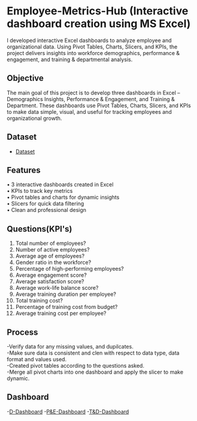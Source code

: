 # Employee-Metrics-Hub (Interactive dashboard creation using MS Excel)
I developed interactive Excel dashboards to analyze employee and organizational data. Using Pivot Tables, Charts, Slicers, and KPIs, the project delivers insights into workforce demographics, performance &amp; engagement, and training &amp; departmental analysis.
## Objective 
The main goal of this project is to develop three dashboards in Excel – Demographics Insights, Performance & Engagement, and Training & Department. These dashboards use Pivot Tables, Charts, Slicers, and KPIs to make data simple, visual, and useful for tracking employees and organizational growth.
## Dataset
- <a href="https://github.com/hiran0511/Employee-Metrics-Hub/blob/main/Main.xlsx">Dataset</a>
## Features
•	3 interactive dashboards created in Excel <br>
•	KPIs to track key metrics <br>
•	Pivot tables and charts for dynamic insights<br>
•	Slicers for quick data filtering <br>
•	Clean and professional design<br>
## Questions(KPI's)
1.	Total number of employees?<br>
2.	Number of active employees?<br>
3.	Average age of employees?<br>
4.	Gender ratio in the workforce?<br>
5.	Percentage of high-performing employees?<br>
6.	Average engagement score?<br>
7.	Average satisfaction score?<br>
8.	Average work-life balance score?<br>
9.	Average training duration per employee?<br>
10.	Total training cost?<br>
11.	Percentage of training cost from budget?<br>
12.	Average training cost per employee?<br>
## Process
-Verify data for any missing values, and dupilcates.<br>
-Make sure data is consistent and clen with respect to data type, data format and values used.<br>
-Created pivot tables according to the questions asked.<br>
-Merge all pivot charts into one dashboard and apply the slicer to make dynamic.
## Dashboard
-<a href="https://github.com/hiran0511/Employee-Metrics-Hub/blob/main/D_dashboard.png">D-Dashboard</a>
-<a href="https://github.com/hiran0511/Employee-Metrics-Hub/blob/main/P%26E_Dashboard.png">P&E-Dashboard</a>
-<a href="https://github.com/hiran0511/Employee-Metrics-Hub/blob/main/T%26D_Dashboard.png">T&D-Dashboard</a>
